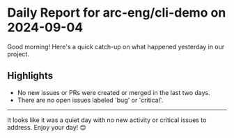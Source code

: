 # Daily Report for arc-eng/cli-demo on 2024-09-04

Good morning! Here's a quick catch-up on what happened yesterday in our project.

## Highlights
- No new issues or PRs were created or merged in the last two days.
- There are no open issues labeled 'bug' or 'critical'.

---

It looks like it was a quiet day with no new activity or critical issues to address. Enjoy your day! 😊